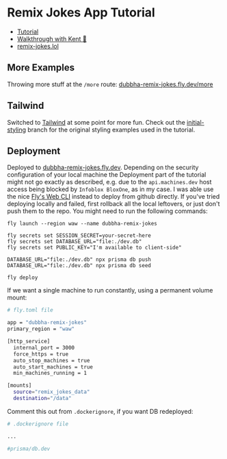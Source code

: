 # Remix Jokes App Tutorial

- [Tutorial](https://remix.run/docs/en/main/tutorials/jokes)
- [Walkthrough with Kent 🚀](https://www.youtube.com/watch?v=hsIWJpuxNj0)
- [remix-jokes.lol](https://remix-jokes.lol/)

## More Examples
Throwing more stuff at the `/more` route: [dubbha-remix-jokes.fly.dev/more](https://dubbha-remix-jokes.fly.dev/more)

## Tailwind
Switched to [Tailwind](https://tailwindcss.com/) at some point for more fun. Check out the [initial-styling](https://github.com/dubbha/remix-jokes/tree/initial-styling) branch for the original styling examples used in the tutorial.

## Deployment
Deployed to [dubbha-remix-jokes.fly.dev](https://dubbha-remix-jokes.fly.dev/). Depending on the security configuration of your local machine the Deployment part of the tutorial might not go exactly as described, e.g. due to the `api.machines.dev` host access being blocked by `Infoblox BloxOne`, as in my case. I was able use the nice [Fly's Web CLI](https://fly.io/terminal) instead to deploy from github directly. If you've tried deploying locally and failed, first rollback all the local leftovers, or just don't push them to the repo. You might need to run the following commands:
```
fly launch --region waw --name dubbha-remix-jokes

fly secrets set SESSION_SECRET=your-secret-here
fly secrets set DATABASE_URL="file:./dev.db"
fly secrets set PUBLIC_KEY="I'm available to client-side"

DATABASE_URL="file:./dev.db" npx prisma db push
DATABASE_URL="file:./dev.db" npx prisma db seed

fly deploy
```

If we want a single machine to run constantly, using a permanent volume mount:
```sh
# fly.toml file

app = "dubbha-remix-jokes"
primary_region = "waw"

[http_service]
  internal_port = 3000
  force_https = true
  auto_stop_machines = true
  auto_start_machines = true
  min_machines_running = 1

[mounts]
  source="remix_jokes_data"
  destination="/data"
```

Comment this out from `.dockerignore`, if you want DB redeployed:
```sh
# .dockerignore file

...

#prisma/db.dev
```
